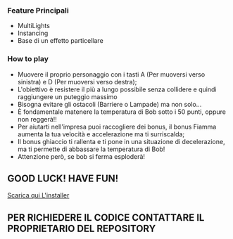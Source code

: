 ### Feature Principali
- MultiLights
- Instancing
- Base di un effetto particellare

### How to play
- Muovere il proprio personaggio con i tasti A (Per muoversi verso sinistra) e D (Per muoversi verso destra);
- L'obiettivo è resistere il più a lungo possibile senza collidere e quindi raggiungere un puteggio massimo
- Bisogna evitare gli ostacoli (Barriere o Lampade) ma non solo...
- È fondamentale matenere la temperatura di Bob sotto i 50 punti, oppure non reggerà!!
- Per aiutarti nell'impresa puoi raccogliere dei bonus, il bonus Fiamma aumenta la tua velocità e accelerazione ma ti surriscalda;
- Il bonus ghiaccio ti rallenta e ti pone in una situazione di decelerazione, ma ti permette di abbassare la temperatura di Bob!
- Attenzione però, se bob si ferma esploderà!

## GOOD LUCK! HAVE FUN!


[Scarica qui L'installer](https://drive.google.com/file/d/13AttL1DyQx1ofJKj6lbbEqSWRlzjXR0-/view?usp=sharing)
## PER RICHIEDERE IL CODICE CONTATTARE IL PROPRIETARIO DEL REPOSITORY
